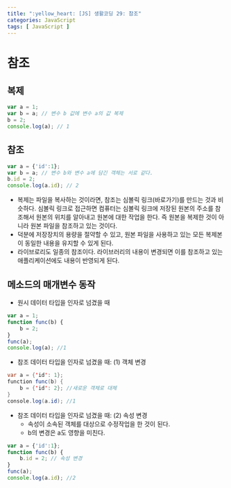```yaml
---
title: ":yellow_heart: [JS] 생활코딩 29: 참조"
categories: JavaScript
tags: [ JavaScript ]
---
```


# 참조

## 복제

```js
var a = 1;
var b = a; // 변수 b 값에 변수 a의 값 복제
b = 2;
console.log(a); // 1
```



## 참조

```js
var a = {'id':1};
var b = a; // 변수 b와 변수 a에 담긴 객체는 서로 같다.
b.id = 2;
console.log(a.id); // 2
```

- 복제는 파일을 복사하는 것이라면, 참조는 심볼릭 링크(바로가기)를 만드는 것과 비슷하다. 심볼릭 링크로 접근하면 컴퓨터는 심볼릭 링크에 저장된 원본의 주소를 참조해서 원본의 위치를 알아내고 원본에 대한 작업을 한다. 즉 원본을 복제한 것이 아니라 원본 파일을 참조하고 있는 것이다.
- 덕분에 저장장치의 용량을 절약할 수 있고, 원본 파일을 사용하고 있는 모든 복제본이 동일한 내용을 유지할 수 있게 된다. 
- 라이브로리도 일종의 참조이다. 라이브러리의 내용이 변경되면 이를 참조하고 있는 애플리케이션에도 내용이 반영되게 된다.

## 메소드의 매개변수 동작

- 원시 데이터 타입을 인자로 넘겼을 때

````js
var a = 1;
function func(b) {
    b = 2;
}
func(a);
console.log(a); //1
````

- 참조 데이터 타입을 인자로 넘겼을 때: (1) 객체 변경

```java
var a = {'id': 1};
function func(b) {
    b = {'id': 2}; //새로운 객체로 대체
}
console.log(a.id); //1
```

- 참조 데이터 타입을 인자로 넘겼을 때: (2) 속성 변경
  - 속성이 소속된 객체를 대상으로 수정작업을 한 것이 된다.
  - b의 변경은 a도 영향을 미친다.

```js
var a = {'id':1};
function func(b) {
    b.id = 2; // 속성 변경
}
func(a);
console.log(a.id); //2
```

